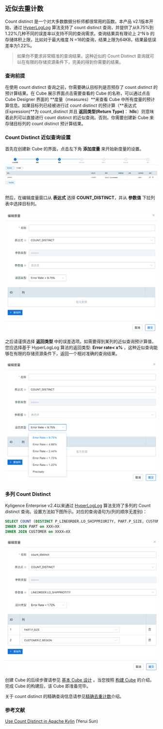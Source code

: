 ## 近似去重计数

Count distinct 是一个对大多数数据分析师都很常用的函数。本产品 v2.1版本开始，通过 [HyperLogLog](https://hal.inria.fr/hal-00406166/document) 算法支持了 count distinct 查询，并提供了从9.75%到 1.22%几种不同的误差率以支持不同的查询需求。查询结果具有理论上 2^N b 的存储体积上限，比如对于最大维度 N =16的查询，结果上限为64KB，结果最低误差率为1.22%。 

> 如果你不要求非常精准的查询结果，这种近似的 Count Distinct 查询就可以在有限的存储资源条件下，完美的得到你需要的结果。



### 查询前提

在使用 count distinct 查询之前，你需要确认目标列是否预存了 count distinct 的预计算结果。在 Cube 展示界面点击需要查看的 Cube 的名称，可以通过点击 Cube Designer 界面的 **度量（measures）**来查看 Cube 中所有度量的预计算信息。如果目标列已经被进行过 count distinct 的预计算（**表达式(Expression)**为 count_distinct 并且 **返回类型(Return Type)**： **hllc**）则意味着此列可以直接进行 count distinct 的近似查询。否则，你需要创建新 Cube 来存储目标列的 count distinct 预计算结果。



### Count Distinct 近似查询设置 

首先在创建新 Cube 的界面，点击左下角 **添加度量** 来开始新度量的设置。

![添加度量](../images/count_distinct/CountDistinct_cn_add.png)

然后，在编辑度量窗口从 **表达式** 选择 **COUNT_DISTINCT**，并从 **参数值** 下拉列表中选择目标列。

![添加 Approximate COUNT_DISTINCT 度量](../images/count_distinct/CountDistinct_cn_edit.png)

之后请谨慎选择 **返回类型** 中的误差选项。如需要得到某列的近似查询预计算值，您应选择基于 HyperLogLog 算法的返回类型: **Error rate< x%** ，这种近似查询能够在有限的存储资源条件下，返回一个相对准确的查询结果。

![选择误差范围](../images/count_distinct/CountDistinct_errorrate.png)



### 多列 Count Distinct

Kyligence Enterprise v2.4以来通过 [HyperLogLog](https://hal.inria.fr/hal-00406166/document) 算法支持了多列的 Count distinct 查询。设置方法如下图所示。对应的查询语句为(列的顺序无差别)：

```sql
SELECT COUNT (DISTINCT P_LINEORDER.LO_SHIPPRIORITY, PART.P_SIZE, CUSTOMER.C_REGION) FROM P_LINEORDER 
INNER JOIN PART on XXX=XX
INNER JOIN CUSTOMER on XXXX=XX
```

![设置多列 Count Distinct](../images/count_distinct/CountDistinct_cn_multi.png)

创建 Cube 的后续步骤请参见 [基本 Cube 设计](../create_cube.cn.md) 。当您按照 [构建 Cube](../../cube_build/) 的介绍，完成 Cube 的构建后，该 Cube 即准备完毕。

关于 count distinct 的精确查询信息请参见[精确去重计数](count_distinct_bitmap.cn.md)介绍。



### 参考文献

[Use Count Distinct in Apache Kylin](http://kylin.apache.org/blog/2016/08/01/count-distinct-in-kylin/) (Yerui Sun)

